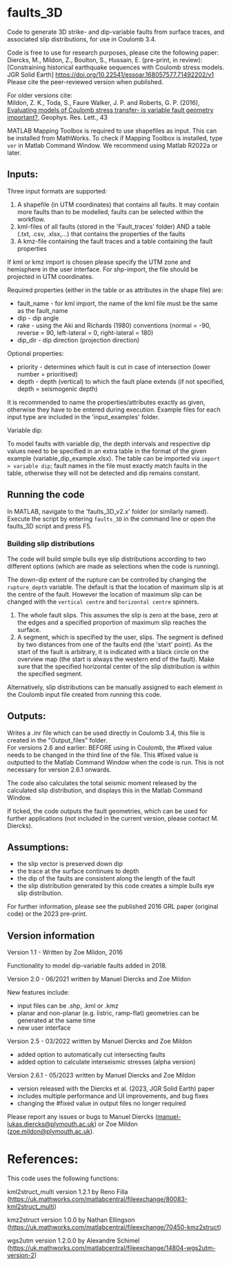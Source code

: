 # faults_3D

Code to generate 3D strike- and dip-variable faults from surface traces, and associated slip distributions, for use in Coulomb 3.4. 

Code is free to use for research purposes, please cite the following paper:\
Diercks, M., Mildon, Z., Boulton, S., Hussain, E. (pre-print, in review): [Constraining historical earthquake sequences with Coulomb stress models. JGR Solid Earth]
https://doi.org/10.22541/essoar.168057577.71492202/v1
Please cite the peer-reviewed version when published.

For older versions cite:\
Mildon, Z. K., Toda, S., Faure Walker, J. P. and Roberts, G. P. (2016), [Evaluating models of Coulomb stress transfer- is variable fault geometry important?](https://agupubs.onlinelibrary.wiley.com/doi/full/10.1002/2016GL071128), Geophys. Res. Lett., 43

MATLAB Mapping Toolbox is required to use shapefiles as input. This can be installed from MathWorks. To check if Mapping Toolbox is installed, type `ver` in Matlab Command Window.
We recommend using Matlab R2022a or later.

## Inputs:

Three input formats are supported:
1) A shapefile (in UTM coordinates) that contains all faults. It may contain more faults than to be modelled, faults can be selected within the workflow.
2) kml-files of all faults (stored in the 'Fault_traces' folder) AND a table (.txt, .csv, .xlsx,...) that contains the properties of the faults
3) A kmz-file containing the fault traces and a table containing the fault properties

If kml or kmz import is chosen please specify the UTM zone and hemisphere in the user interface.
For shp-import, the file should be projected in UTM coordinates.

Required properties (either in the table or as attributes in the shape file) are:

* fault_name - for kml import, the name of the kml file must be the same as the fault_name
* dip - dip angle
* rake - using the Aki and Richards (1980) conventions (normal = -90, reverse = 90, left-lateral = 0, right-lateral = 180)
* dip_dir - dip direction (projection direction)

Optional properties:

* priority - determines which fault is cut in case of intersection (lower number = prioritised)
* depth - depth (vertical) to which the fault plane extends (if not specified, depth = seismogenic depth)

It is recommended to name the properties/attributes exactly as given, otherwise they have to be entered during execution. Example files for each input type are included in the 'input_examples' folder.

Variable dip:

To model faults with variable dip, the depth intervals and respective dip values need to be specified in an extra table in the format of the given example (variable_dip_example.xlsx). The table can be imported via `import > variable dip`; fault names in the file must exactly match faults in the table, otherwise they will not be detected and dip remains constant.

## Running the code
In MATLAB, navigate to the 'faults_3D_v2.x' folder (or similarly named). Execute the script by entering `faults_3D` in the command line or open the faults_3D script and press F5.

### Building slip distributions
The code will build simple bulls eye slip distributions according to two different options (which are made as selections when the code is running).

The down-dip extent of the rupture can be controlled by changing the `rupture_depth` variable.
The default is that the location of maximum slip is at the centre of the fault. However the location of maximum slip can be changed with the `vertical centre` and `horizontal centre` spinners.
1. The whole fault slips. This assumes the slip is zero at the base, zero at the edges and a specified proportion of maximum slip reaches the surface. 
2. A segment, which is specified by the user, slips. The segment is defined by two distances from one of the faults end (the 'start' point). As the start of the fault is arbitrary, it is indicated with a black circle on the overview map (the start is always the western end of the fault). Make sure that the specified horizontal center of the slip distribution is within the specified segment.

Alternatively, slip distributions can be manually assigned to each element in the Coulomb input file created from running this code.

## Outputs:
Writes a .inr file which can be used directly in Coulomb 3.4, this file is created in the "Output_files" folder.\
For versions 2.6 and earlier: BEFORE using in Coulomb, the #fixed value needs to be changed in the third line of the file. This #fixed value is outputted to the Matlab Command Window when the code is run. This is not necessary for version 2.6.1 onwards.

The code also calculates the total seismic moment released by the calculated slip distribution, and displays this in the Matlab Command Window.

If ticked, the code outputs the fault geometries, which can be used for further applications (not included in the current version, please contact M. Diercks).

## Assumptions:
- the slip vector is preserved down dip
- the trace at the surface continues to depth
- the dip of the faults are consistent along the length of the fault
- the slip distribution generated by this code creates a simple bulls eye slip distribution.

For further information, please see the published 2016 GRL paper (original code) or the 2023 pre-print.

## Version information
Version 1.1 - Written by Zoe Mildon, 2016

Functionality to model dip-variable faults added in 2018.

Version 2.0 -  06/2021 written by Manuel Diercks and Zoe Mildon

New features include:
- input files can be .shp, .kml or .kmz
- planar and non-planar (e.g. listric, ramp-flat) geometries can be generated at the same time
- new user interface

Version 2.5 - 03/2022 written by Manuel Diercks and Zoe Mildon
- added option to automatically cut intersecting faults
- added option to calculate interseismic stresses (alpha version)

Version 2.6.1 - 05/2023 written by Manuel Diercks and Zoe Mildon
- version released with the Diercks et al. (2023, JGR Solid Earth) paper
- includes multiple performance and UI improvements, and bug fixes
- changing the #fixed value in output files no longer required

Please report any issues or bugs to Manuel Diercks (manuel-lukas.diercks@plymouth.ac.uk) or Zoe Mildon (zoe.mildon@plymouth.ac.uk).

# References:
This code uses the following functions:

kml2struct_multi version 1.2.1 by Reno Filla (https://uk.mathworks.com/matlabcentral/fileexchange/80083-kml2struct_multi)

kmz2struct version 1.0.0 by Nathan Ellingson (https://uk.mathworks.com/matlabcentral/fileexchange/70450-kmz2struct)

wgs2utm version 1.2.0.0 by Alexandre Schimel (https://uk.mathworks.com/matlabcentral/fileexchange/14804-wgs2utm-version-2)



